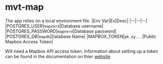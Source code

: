 # mvt-map


The app relies on a local environment file.
|Env Var|Ex|Desc|
|--|--|--|
|POSTGRES_USER|`mapnerd`|Database username|
|POSTGRES_PASSWORD|`mapnerd`|Database password|
|POSTGRES_DB|`mapdb`|Database Name|
|MAPBOX_TOKEN|`pk.ey...`|Public Mapbox Access Token|

Will need a Mapbox API access token. Information about setting up a token can be found in the documentation on thier [website](https://docs.mapbox.com/help/getting-started/access-tokens/)
